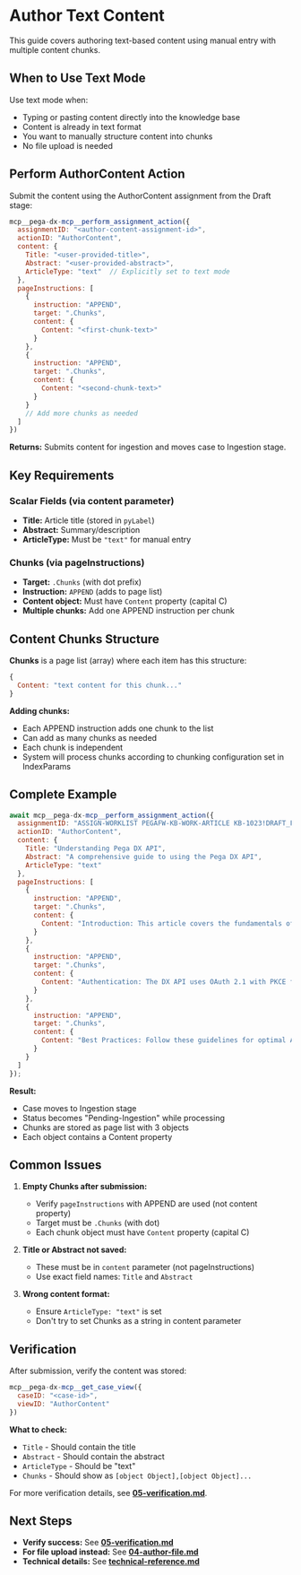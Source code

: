 # Author Text Content

This guide covers authoring text-based content using manual entry with multiple content chunks.

## When to Use Text Mode

Use text mode when:
- Typing or pasting content directly into the knowledge base
- Content is already in text format
- You want to manually structure content into chunks
- No file upload is needed

## Perform AuthorContent Action

Submit the content using the AuthorContent assignment from the Draft stage:

```javascript
mcp__pega-dx-mcp__perform_assignment_action({
  assignmentID: "<author-content-assignment-id>",
  actionID: "AuthorContent",
  content: {
    Title: "<user-provided-title>",
    Abstract: "<user-provided-abstract>",
    ArticleType: "text"  // Explicitly set to text mode
  },
  pageInstructions: [
    {
      instruction: "APPEND",
      target: ".Chunks",
      content: {
        Content: "<first-chunk-text>"
      }
    },
    {
      instruction: "APPEND",
      target: ".Chunks",
      content: {
        Content: "<second-chunk-text>"
      }
    }
    // Add more chunks as needed
  ]
})
```

**Returns:** Submits content for ingestion and moves case to Ingestion stage.

## Key Requirements

### Scalar Fields (via content parameter)
- **Title:** Article title (stored in `pyLabel`)
- **Abstract:** Summary/description
- **ArticleType:** Must be `"text"` for manual entry

### Chunks (via pageInstructions)
- **Target:** `.Chunks` (with dot prefix)
- **Instruction:** `APPEND` (adds to page list)
- **Content object:** Must have `Content` property (capital C)
- **Multiple chunks:** Add one APPEND instruction per chunk

## Content Chunks Structure

**Chunks** is a page list (array) where each item has this structure:

```javascript
{
  Content: "text content for this chunk..."
}
```

**Adding chunks:**
- Each APPEND instruction adds one chunk to the list
- Can add as many chunks as needed
- Each chunk is independent
- System will process chunks according to chunking configuration set in IndexParams

## Complete Example

```javascript
await mcp__pega-dx-mcp__perform_assignment_action({
  assignmentID: "ASSIGN-WORKLIST PEGAFW-KB-WORK-ARTICLE KB-1023!DRAFT_FLOW",
  actionID: "AuthorContent",
  content: {
    Title: "Understanding Pega DX API",
    Abstract: "A comprehensive guide to using the Pega DX API",
    ArticleType: "text"
  },
  pageInstructions: [
    {
      instruction: "APPEND",
      target: ".Chunks",
      content: {
        Content: "Introduction: This article covers the fundamentals of the Pega DX API. The DX API provides a modern REST interface for interacting with Pega applications."
      }
    },
    {
      instruction: "APPEND",
      target: ".Chunks",
      content: {
        Content: "Authentication: The DX API uses OAuth 2.1 with PKCE for secure access. You'll need to register your application and obtain client credentials."
      }
    },
    {
      instruction: "APPEND",
      target: ".Chunks",
      content: {
        Content: "Best Practices: Follow these guidelines for optimal API integration: use proper error handling, implement retry logic, and cache tokens appropriately."
      }
    }
  ]
});
```

**Result:**
- Case moves to Ingestion stage
- Status becomes "Pending-Ingestion" while processing
- Chunks are stored as page list with 3 objects
- Each object contains a Content property

## Common Issues

1. **Empty Chunks after submission:**
   - Verify `pageInstructions` with APPEND are used (not content property)
   - Target must be `.Chunks` (with dot)
   - Each chunk object must have `Content` property (capital C)

2. **Title or Abstract not saved:**
   - These must be in `content` parameter (not pageInstructions)
   - Use exact field names: `Title` and `Abstract`

3. **Wrong content format:**
   - Ensure `ArticleType: "text"` is set
   - Don't try to set Chunks as a string in content parameter

## Verification

After submission, verify the content was stored:

```javascript
mcp__pega-dx-mcp__get_case_view({
  caseID: "<case-id>",
  viewID: "AuthorContent"
})
```

**What to check:**
- `Title` - Should contain the title
- `Abstract` - Should contain the abstract
- `ArticleType` - Should be "text"
- `Chunks` - Should show as `[object Object],[object Object]...`

For more verification details, see **[05-verification.md](./05-verification.md)**.

## Next Steps

- **Verify success:** See **[05-verification.md](./05-verification.md)**
- **For file upload instead:** See **[04-author-file.md](./04-author-file.md)**
- **Technical details:** See **[technical-reference.md](./technical-reference.md)**
